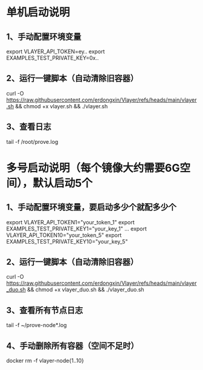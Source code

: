 # 单机启动说明

## 1、手动配置环境变量
export VLAYER_API_TOKEN=ey..
export EXAMPLES_TEST_PRIVATE_KEY=0x..

## 2、运行一键脚本（自动清除旧容器）
curl -O https://raw.githubusercontent.com/erdongxin/Vlayer/refs/heads/main/vlayer.sh && chmod +x vlayer.sh && ./vlayer.sh

## 3、查看日志
tail -f /root/prove.log

# 多号启动说明（每个镜像大约需要6G空间），默认启动5个

## 1、手动配置环境变量，要启动多少个就配多少个
export VLAYER_API_TOKEN1="your_token_1"
export EXAMPLES_TEST_PRIVATE_KEY1="your_key_1"
...
export VLAYER_API_TOKEN10="your_token_5"
export EXAMPLES_TEST_PRIVATE_KEY10="your_key_5"

## 2、运行一键脚本（自动清除旧容器）
curl -O https://raw.githubusercontent.com/erdongxin/Vlayer/refs/heads/main/vlayer_duo.sh && chmod +x vlayer_duo.sh && ./vlayer_duo.sh

## 3、查看所有节点日志
tail -f ~/prove-node*.log

## 4、手动删除所有容器（空间不足时）
docker rm -f vlayer-node{1..10}
